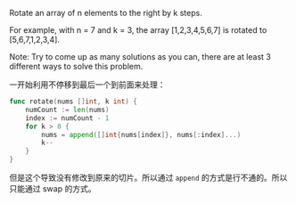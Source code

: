 Rotate an array of n elements to the right by k steps.

For example, with n = 7 and k = 3, the array [1,2,3,4,5,6,7] is rotated to [5,6,7,1,2,3,4].

Note:
Try to come up as many solutions as you can, there are at least 3 different ways to solve this problem.


一开始利用不停移到最后一个到前面来处理：

```go
func rotate(nums []int, k int) {
	numCount := len(nums)
	index := numCount - 1
	for k > 0 {
		nums = append([]int{nums[index]}, nums[:index]...)
		k--
	}
}
```

但是这个导致没有修改到原来的切片。所以通过 `append` 的方式是行不通的。所以只能通过 swap 的方式。